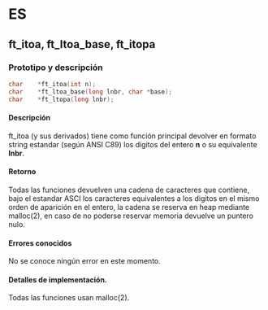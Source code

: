 # ES
## ft\_itoa, ft\_ltoa\_base, ft\_itopa
### Prototipo y descripción
```c
char	*ft_itoa(int n);
char	*ft_ltoa_base(long lnbr, char *base);
char	*ft_ltopa(long lnbr);
```
#### Descripción
ft\_itoa (y sus derivados) tiene como función principal devolver en formato string estandar (según ANSI C89) los dígitos del entero **n** o su equivalente **lnbr**.
#### Retorno
Todas las funciones devuelven una cadena de caracteres que contiene, bajo el estandar ASCI los caracteres equivalentes a los digitos en el mismo orden de aparición en el entero, la cadena se reserva en heap mediante malloc(2), en caso de no poderse reservar memoria devuelve un puntero nulo.
#### Errores conocidos
No se conoce ningún error en este momento.
#### Detalles de implementación.
Todas las funciones usan malloc(2).

